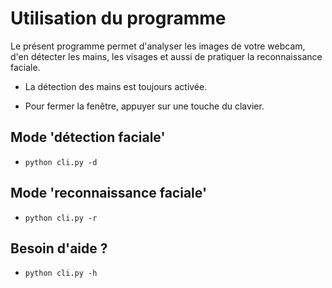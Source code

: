 # Utilisation du programme

Le présent programme permet d'analyser les images de votre webcam, d'en détecter les mains, les visages et aussi de pratiquer la reconnaissance faciale.

* La détection des mains est toujours activée.

* Pour fermer la fenêtre, appuyer sur une touche du clavier.

## Mode 'détection faciale'

* `python cli.py -d`

## Mode 'reconnaissance faciale'

* `python cli.py -r`

## Besoin d'aide ?

* `python cli.py -h`
